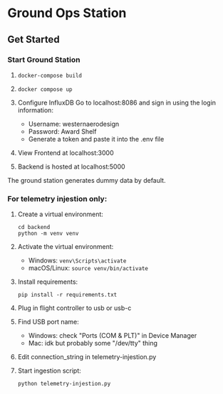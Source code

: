 # Ground Ops Station

## Get Started

### Start Ground Station 

1. 
    ```
    docker-compose build
    ```

2. 
    ```
    docker compose up
    ```

2. Configure InfluxDB
    Go to localhost:8086 and sign in using the login information:
    - Username: westernaerodesign
    - Password: Award Shelf
    - Generate a token and paste it into the .env file

3. View Frontend at localhost:3000
    
4. Backend is hosted at localhost:5000

The ground station generates dummy data by default.

### For telemetry injestion only:

1. Create a virtual environment:
   ```
   cd backend
   python -m venv venv
   ```

2. Activate the virtual environment:
   - Windows: `venv\Scripts\activate`
   - macOS/Linux: `source venv/bin/activate`

3. Install requirements:
   ```
   pip install -r requirements.txt
   ```

4. Plug in flight controller to usb or usb-c

5. Find USB port name:
    - Windows: check "Ports (COM & PLT)" in Device Manager
    - Mac: idk but probably some "/dev/tty" thing

6. Edit connection_string in telemetry-injestion.py

7. Start ingestion script:
    ```
    python telemetry-injestion.py
    ```
